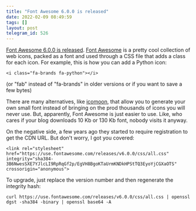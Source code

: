```yaml
---
title: "Font Awesome 6.0.0 is released"
date: 2022-02-09 08:49:59
tags: []
layout: post
telegram_id: 526
---
```


[Font Awesome 6.0.0 is released](https://blog.fontawesome.com/font-awesome-6-2/). [Font Awesome](https://fontawesome.com/) is a pretty cool collection of web icons, packed as a font and used through a CSS file that adds a class for each icon. For example, this is how you can add a Python icon:

```<i class="fa-brands fa-python"></i>```

(or "fab" instead of "fa-brands" in older versions or if you want to save a few bytes)

There are many alternatives, like [icomoon](https://icomoon.io/), that allow you to generate your own small font instead of bringing on the prod thousands of icons you will never use. But, apparently, Font Awesome is just easier to use. Like, who cares if your blog downloads 10 Kb or 130 Kb font, nobody visits it anyway.

On the negative side, a few years ago they started to require registration to get the CDN URL. But don't worry, I got you covered:

```<link rel="stylesheet" href="https://use.fontawesome.com/releases/v6.0.0/css/all.css" integrity="sha384-3B6NwesSXE7YJlcLI9RpRqGf2p/EgVH8BgoKTaUrmKNDkHPStTQ3EyoYjCGXaOTS" crossorigin="anonymous">```

To upgrade, just replace the version number and then regenerate the integrity hash:

```curl https://use.fontawesome.com/releases/v6.0.0/css/all.css | openssl dgst -sha384 -binary | openssl base64 -A```
